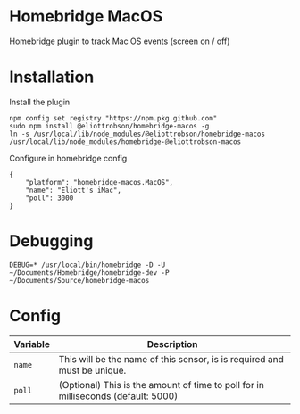 # Homebridge MacOS
Homebridge plugin to track Mac OS events (screen on / off)

# Installation

Install the plugin
```
npm config set registry "https://npm.pkg.github.com"
sudo npm install @eliottrobson/homebridge-macos -g
ln -s /usr/local/lib/node_modules/@eliottrobson/homebridge-macos /usr/local/lib/node_modules/homebridge-@eliottrobson-macos
```

Configure in homebridge config
```
{
    "platform": "homebridge-macos.MacOS",
    "name": "Eliott's iMac",
    "poll": 3000
}
```


# Debugging
```
DEBUG=* /usr/local/bin/homebridge -D -U ~/Documents/Homebridge/homebridge-dev -P ~/Documents/Source/homebridge-macos
```

# Config
Variable | Description
-------- | -----------
`name` | This will be the name of this sensor, is is required and must be unique.
`poll` | (Optional) This is the amount of time to poll for in milliseconds (default: 5000)